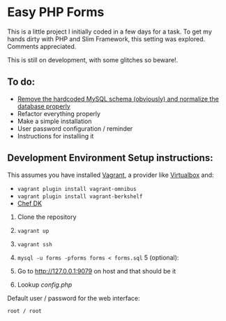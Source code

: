 # Easy PHP Forms

This is a little project I initially coded in a few days for a task.
To get my hands dirty with PHP and Slim Framework, this setting was explored.
Comments appreciated.

This is still on development, with some glitches so beware!.

## To do:

- [Remove the hardcoded MySQL schema (obviously) and normalize the database properly](https://github.com/alfonsoperez/easy-php-forms/issues/1)
- Refactor everything properly
- Make a simple installation 
- User password configuration / reminder
- Instructions for installing it


## Development Environment Setup instructions:

This assumes you have installed [Vagrant](http://www.vagrantup.com), a provider like [Virtualbox](http://www.virtualbox.org) and:

 - `vagrant plugin install vagrant-omnibus`
 - `vagrant plugin install vagrant-berkshelf`
 - [Chef DK](https://downloads.chef.io/chef-dk/)

1. Clone the repository
2. `vagrant up`
3. `vagrant ssh`
4. `mysql -u forms -pforms forms < forms.sql`
5 (optional): 
5. Go to http://127.0.0.1:9079 on host and that should be it

6. Lookup *config.php*

Default user / password for the web interface: 

    root / root